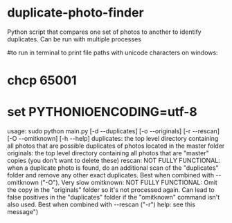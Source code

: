 # duplicate-photo-finder
Python script that compares one set of photos to another to identify duplicates. Can be run with multiple processes

#to run in terminal to print file paths with unicode characters on windows:
# chcp 65001
# set PYTHONIOENCODING=utf-8

usage: sudo python main.py [-d --duplicates] [-o --originals] [-r --rescan] [-O --omitknown] [-h --help]
    duplicates: the top level directory containing all photos that are possible duplicates of photos located in the master folder
    originals: the top level directory containing all photos that are "master" copies (you don't want to delete these)
    rescan: NOT FULLY FUNCTIONAL: when a duplicate photo is found, do an additional scan of the "duplicates" folder and remove any other exact duplicates. Best when combined with --omitknown ("-O"). Very slow
    omitknown: NOT FULLY FUNCTIONAL: Omit the copy in the "originals" folder so it's not processed again. Can lead to false positives in the "duplicates" folder if the "omitknown" command isn't also used. Best when combined with --rescan ("-r")
    help: see this message")